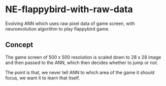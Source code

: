 # NE-flappybird-with-raw-data

Evolving ANN which uses raw pixel data of game screen, with neuroevolution algorithm to play flappybird game.

## Concept

The game screen of 500 x 500 resolution is scaled down to 28 x 28 image and then passed to the ANN, which then decides whether to jump or not.

The point is that, we never tell ANN to which area of the game it should focus, we want it to learn that itself.